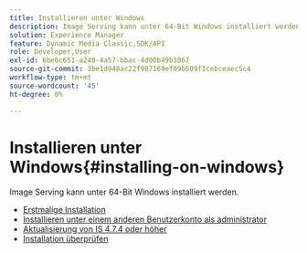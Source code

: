```yaml
---
title: Installieren unter Windows
description: Image Serving kann unter 64-Bit Windows installiert werden.
solution: Experience Manager
feature: Dynamic Media Classic,SDK/API
role: Developer,User
exl-id: 6be6c651-a240-4a57-bbac-4d00b49b3867
source-git-commit: 3be1d948ac22f907169ef09b509f1cebceaec5c4
workflow-type: tm+mt
source-wordcount: '45'
ht-degree: 0%

---
```


# Installieren unter Windows{#installing-on-windows}

Image Serving kann unter 64-Bit Windows installiert werden.

* [Erstmalige Installation](t-first-time-installation-win.md)
* [Installieren unter einem anderen Benutzerkonto als   administrator](t-diff-account-win.md)
* [Aktualisierung von IS 4.7.4 oder höher](t-update-win.md)
* [Installation überprüfen](t-verify-win.md)
